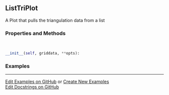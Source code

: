 ## <a id="McUtils.Plots.Plots.ListTriPlot">ListTriPlot</a>
A Plot that pulls the triangulation data from a list

### Properties and Methods
<a id="McUtils.Plots.Plots.ListTriPlot.__init__" class="docs-object-method">&nbsp;</a>
```python
__init__(self, griddata, **opts): 
```

### Examples


___

[Edit Examples on GitHub](https://github.com/McCoyGroup/References/edit/gh-pages/Documentation/examples/McUtils/Plots/Plots/ListTriPlot.md) or 
[Create New Examples](https://github.com/McCoyGroup/References/new/gh-pages/?filename=Documentation/examples/McUtils/Plots/Plots/ListTriPlot.md) <br/>
[Edit Docstrings on GitHub](https://github.com/McCoyGroup/McUtils/edit/master/Plots/Plots.py?message=Update%20Docs)